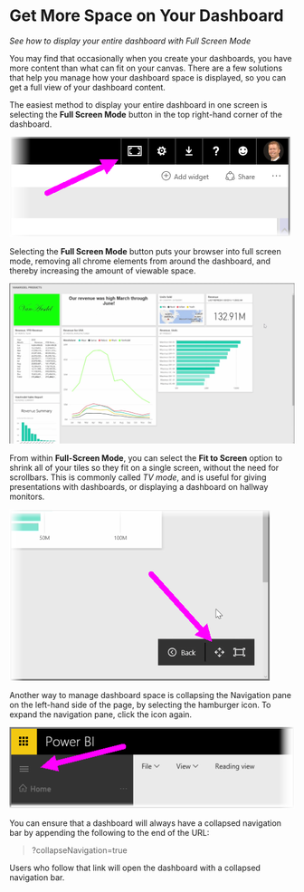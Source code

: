 <properties
   pageTitle="Get More Space on Your Dashboard"
   description="Manage your dashboard space more effectively with Full Screen Mode."
   services="powerbi"
   documentationCenter=""
   authors="davidiseminger"
   manager="mblythe"
   editor=""
   tags=""
   featuredVideoId="LF-Ti8FTkpQ"
   featuredVideoThumb=""
   courseDuration="5m"/>

<tags
   ms.service="powerbi"
   ms.devlang="NA"
   ms.topic="article"
   ms.tgt_pltfrm="NA"
   ms.workload="powerbi"
   ms.date="02/19/2016"
   ms.author="v-jescoo"/>

# Get More Space on Your Dashboard

*See how to display your entire dashboard with Full Screen Mode*

You may find that occasionally when you create your dashboards, you have more content than what can fit on your canvas. There are a few solutions that help you manage how your dashboard space is displayed, so you can get a full view of your dashboard content.

The easiest method to display your entire dashboard in one screen is selecting the **Full Screen Mode** button in the top right-hand corner of the dashboard.

![](media/powerbi-learning-4-4e-get-more-dashboard-space/4-4e_1.png)

Selecting the **Full Screen Mode** button puts your browser into full screen mode, removing all chrome elements from around the dashboard, and thereby increasing the amount of viewable space.

![](media/powerbi-learning-4-4e-get-more-dashboard-space/4-4e_2.png)

From within **Full-Screen Mode**, you can select the **Fit to Screen** option to shrink all of your tiles so they fit on a single screen, without the need for scrollbars. This is commonly called *TV mode*, and is useful for giving presentations with dashboards, or displaying a dashboard on hallway monitors.

![](media/powerbi-learning-4-4e-get-more-dashboard-space/4-4e_3.png)

Another way to manage dashboard space is collapsing the Navigation pane on the left-hand side of the page, by selecting the hamburger icon. To expand the navigation pane, click the icon again.

![](media/powerbi-learning-4-4e-get-more-dashboard-space/4-4e_4.png)

You can ensure that a dashboard will always have a collapsed navigation bar by appending the following to the end of the URL:

>?collapseNavigation=true

Users who follow that link will open the dashboard with a collapsed navigation bar.

